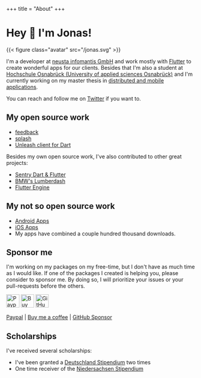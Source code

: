+++
title = "About"
+++

# Hey 👋 I'm Jonas!

{{< figure class="avatar" src="/jonas.svg" >}}

I'm a developer at [neusta infomantis GmbH](https://www.infomantis.de) and 
work mostly with [Flutter](https://flutter.dev) to create wonderful apps for our
clients.
Besides that I'm also a student at [Hochschule Osnabrück (University of applied sciences Osnabrück)](https://hs-osnabrueck.de) and I'm currently working on my 
master thesis in [distributed and mobile applications](https://www.hs-osnabrueck.de/de/studium/studienangebot/master/informatik-verteilte-und-mobile-anwendungen-msc/). 

You can reach and follow me on [Twitter](https://twitter.com/ue_man) if you want to.

## My open source work

- [feedback](https://pub.dev/packages/feedback)
- [splash](https://pub.dev/packages/splash)
- [Unleash client for Dart](https://pub.dev/packages/unleash)

Besides my own open source work, I've also contributed to other great projects: 

- [Sentry Dart & Flutter](https://github.com/getsentry/sentry-dart/commits?author=ueman)
- [BMW's Lumberdash](https://github.com/bmw-tech/lumberdash/commits?author=ueman)
- [Flutter Engine](https://github.com/flutter/engine/commits?author=ueman)

## My not so open source work

- [Android Apps](https://play.google.com/store/apps/developer?id=Jonas+Uek%C3%B6tter)
- [iOS Apps](https://apps.apple.com/de/developer/jonas-uekoetter/id1181110867)
- My apps have combined a couple hundred thousand downloads.

## Sponsor me

I'm working on my packages on my free-time, but I don't have as much time as I would like. If one of the packages I created is helping you, please consider to sponsor me. By doing so, I will prioritize your issues or your pull-requests before the others.

<p>
 <a href="https://paypal.me/JonasUekoetter"><img src="https://img.shields.io/badge/PayPal-00457C?logo=paypal&logoColor=white&labelColor=9cf" alt="Paypal" height="35" style="display: inline-block"></a>
 <a href="https://www.buymeacoffee.com/jonasuekoetter"><img src="https://img.buymeacoffee.com/button-api/?text=Sponsor&emoji=&slug=jonasuekoetter&button_colour=FFDD00&font_colour=000000&font_family=Cookie&outline_colour=000000&coffee_colour=ffffff" alt="Buy me a coffee" height="35"  style="display: inline-block"></a>
 <a href="https://github.com/sponsors/ueman"><img src="https://img.shields.io/github/sponsors/ueman?label=GitHub%20Sponsors" alt="GitHub" height="35"  style="display: inline-block"></a>
</p>

<p>

[Paypal](https://paypal.me/JonasUekoetter) | [Buy me a coffee](https://www.buymeacoffee.com/jonasuekoetter) | [GitHub Sponsor](https://github.com/sponsors/ueman)

</p>

## Scholarships
I've received several scholarships:

- I've been granted a [Deutschland Stipendium](https://www.deutschlandstipendium.de/) two times
- One time receiver of the [Niedersachsen Stipendium](https://www.hs-osnabrueck.de/landesstipendium-niedersachsen/)
